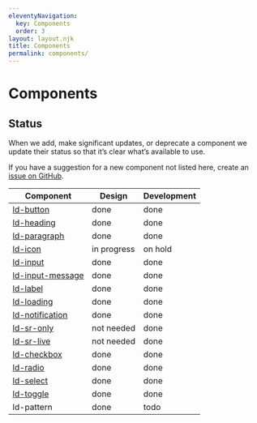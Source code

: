 ```yaml
---
eleventyNavigation:
  key: Components
  order: 3
layout: layout.njk
title: Components
permalink: components/
---
```


# Components

## Status

When we add, make significant updates, or deprecate a component we update their status so that it’s clear what’s available to use.

If you have a suggestion for a new component not listed here, create an [issue on GitHub](https://github.com/emdgroup-liquid/liquid/issues/new?template=feature_request.md).

| Component                                           | Design            | Development        |
|-----------------------------------------------------|-------------------|--------------------|
| [ld-button](components/ld-button/)                  | done              | done               |
| [ld-heading](components/ld-heading/)                | done              | done               |
| [ld-paragraph](components/ld-paragraph/)            | done              | done               |
| [ld-icon](components/ld-icon/)                      | in progress       | on hold            |
| [ld-input](components/ld-input/)                    | done              | done               |
| [ld-input-message](components/ld-input-message/)    | done              | done               |
| [ld-label](components/ld-label/)                    | done              | done               |
| [ld-loading](components/ld-loading/)                | done              | done               |
| [ld-notification](components/ld-notification)       | done              | done               |
| [ld-sr-only](components/ld-sr-only/)                | not needed        | done               |
| [ld-sr-live](components/ld-sr-live/)                | not needed        | done               |
| [ld-checkbox](components/ld-checkbox)               | done              | done               |
| [ld-radio](components/ld-radio)                     | done              | done               |
| [ld-select](components/ld-select)                   | done              | done               |
| [ld-toggle](components/ld-toggle)                   | done              | done               |
| ld-pattern                                          | done              | todo               |
